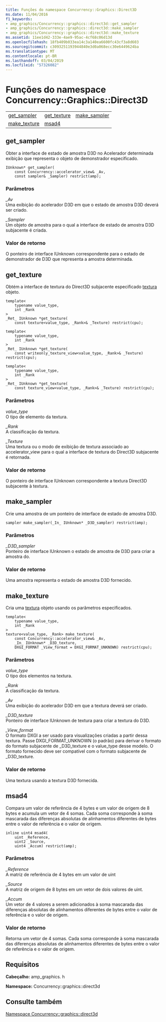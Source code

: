 ```yaml
---
title: Funções do namespace Concurrency::Graphics::Direct3D
ms.date: 11/04/2016
f1_keywords:
- amp_graphics/Concurrency::graphics::direct3d::get_sampler
- amp_graphics/Concurrency::graphics::direct3d::make_sampler
- amp_graphics/Concurrency::graphics::direct3d::make_texture
ms.assetid: 11ee1d42-333e-4ae9-95ac-4cf68c06d13d
ms.openlocfilehash: 18fb409b033ea14c3a140ea6600fc43cf3a8d603
ms.sourcegitcommit: c3093251193944840e3d0a068ecc30e6449624ba
ms.translationtype: MT
ms.contentlocale: pt-BR
ms.lasthandoff: 03/04/2019
ms.locfileid: "57326082"
---
```

# <a name="concurrencygraphicsdirect3d-namespace-functions"></a>Funções do namespace Concurrency::Graphics::Direct3D

||||
|-|-|-|
|[get_sampler](#get_sampler)|[get_texture](#get_texture)|[make_sampler](#make_sampler)|
|[make_texture](#make_texture)|[msad4](#msad4)|

##  <a name="get_sampler"></a>  get_sampler

Obter a interface de estado de amostra D3D no Acelerador determinada exibição que representa o objeto de demonstrador especificado.

```
IUnknown* get_sampler(
    const Concurrency::accelerator_view& _Av,
    const sampler& _Sampler) restrict(amp);
```

### <a name="parameters"></a>Parâmetros

*_Av*<br/>
Uma exibição do acelerador D3D em que o estado de amostra D3D deverá ser criado.

*_Sampler*<br/>
Um objeto de amostra para o qual a interface de estado de amostra D3D subjacente é criada.

### <a name="return-value"></a>Valor de retorno

O ponteiro de interface IUnknown correspondente para o estado de demonstrador de D3D que representa a amostra determinada.

##  <a name="get_texture"></a>  get_texture

Obtém a interface de textura do Direct3D subjacente especificado [textura](texture-class.md) objeto.

```
template<
    typename value_type,
    int _Rank
>
_Ret_ IUnknown *get_texture(
    const texture<value_type, _Rank>& _Texture) restrict(cpu);

template<
    typename value_type,
    int _Rank
>
_Ret_ IUnknown *get_texture(
    const writeonly_texture_view<value_type, _Rank>& _Texture) restrict(cpu);

template<
    typename value_type,
    int _Rank
>
_Ret_ IUnknown *get_texture(
    const texture_view<value_type, _Rank>& _Texture) restrict(cpu);
```

### <a name="parameters"></a>Parâmetros

*value_type*<br/>
O tipo de elemento da textura.

*_Rank*<br/>
A classificação da textura.

*_Texture*<br/>
Uma textura ou o modo de exibição de textura associado ao accelerator_view para o qual a interface de textura do Direct3D subjacente é retornada.

### <a name="return-value"></a>Valor de retorno

O ponteiro de interface IUnknown correspondente a textura Direct3D subjacente à textura.

##  <a name="make_sampler"></a>  make_sampler

Crie uma amostra de um ponteiro de interface de estado de amostra D3D.

```
sampler make_sampler(_In_ IUnknown* _D3D_sampler) restrict(amp);
```

### <a name="parameters"></a>Parâmetros

*_D3D_sampler*<br/>
Ponteiro de interface IUnknown o estado de amostra de D3D para criar a amostra do.

### <a name="return-value"></a>Valor de retorno

Uma amostra representa o estado de amostra D3D fornecido.

##  <a name="make_texture"></a>  make_texture

Cria uma [textura](texture-class.md) objeto usando os parâmetros especificados.

```
template<
    typename value_type,
    int _Rank
>
texture<value_type, _Rank> make_texture(
    const Concurrency::accelerator_view& _Av,
    _In_ IUnknown* _D3D_texture,
    DXGI_FORMAT _View_format = DXGI_FORMAT_UNKNOWN) restrict(cpu);
```

### <a name="parameters"></a>Parâmetros

*value_type*<br/>
O tipo dos elementos na textura.

*_Rank*<br/>
A classificação da textura.

*_Av*<br/>
Uma exibição do acelerador D3D em que a textura deverá ser criado.

*_D3D_texture*<br/>
Ponteiro de interface IUnknown de textura para criar a textura do D3D.

*_View_format*<br/>
O formato DXGI a ser usado para visualizações criadas a partir dessa textura. Passe DXGI_FORMAT_UNKNOWN (o padrão) para derivar o formato do formato subjacente de _D3D_texture e o value_type desse modelo. O formato fornecido deve ser compatível com o formato subjacente de _D3D_texture.

### <a name="return-value"></a>Valor de retorno

Uma textura usando a textura D3D fornecida.

##  <a name="msad4"></a>  msad4

Compara um valor de referência de 4 bytes e um valor de origem de 8 bytes e acumula um vetor de 4 somas. Cada soma corresponde à soma mascarada das diferenças absolutas de alinhamentos diferentes de bytes entre o valor de referência e o valor de origem.

```
inline uint4 msad4(
    uint _Reference,
    uint2 _Source,
    uint4 _Accum) restrict(amp);
```

### <a name="parameters"></a>Parâmetros

*_Reference*<br/>
A matriz de referência de 4 bytes em um valor de uint

*_Source*<br/>
A matriz de origem de 8 bytes em um vetor de dois valores de uint.

*_Accum*<br/>
Um vetor de 4 valores a serem adicionados à soma mascarada das diferenças absolutas de alinhamentos diferentes de bytes entre o valor de referência e o valor de origem.

### <a name="return-value"></a>Valor de retorno

Retorna um vetor de 4 somas. Cada soma corresponde à soma mascarada das diferenças absolutas de alinhamentos diferentes de bytes entre o valor de referência e o valor de origem.

## <a name="requirements"></a>Requisitos

**Cabeçalho:** amp_graphics. h

**Namespace:** Concurrency::graphics::direct3d

## <a name="see-also"></a>Consulte também

[Namespace Concurrency::graphics::direct3d](concurrency-graphics-direct3d-namespace.md)
